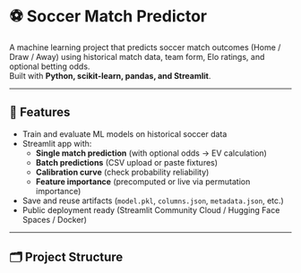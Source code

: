 # ⚽ Soccer Match Predictor

A machine learning project that predicts soccer match outcomes (Home / Draw / Away) using historical match data, team form, Elo ratings, and optional betting odds.  
Built with **Python, scikit-learn, pandas, and Streamlit**.

---

## 🚀 Features
- Train and evaluate ML models on historical soccer data
- Streamlit app with:
  - **Single match prediction** (with optional odds → EV calculation)
  - **Batch predictions** (CSV upload or paste fixtures)
  - **Calibration curve** (check probability reliability)
  - **Feature importance** (precomputed or live via permutation importance)
- Save and reuse artifacts (`model.pkl`, `columns.json`, `metadata.json`, etc.)
- Public deployment ready (Streamlit Community Cloud / Hugging Face Spaces / Docker)

---

## 🗂 Project Structure
